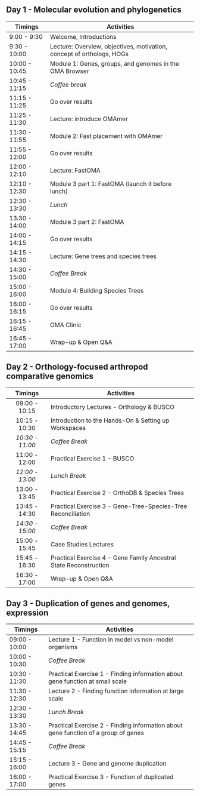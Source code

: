 ## Day 1 - Molecular evolution and phylogenetics

| **Timings**   	| **Activities**                                                        	|
|---------------	|-----------------------------------------------------------------------	|
| 9:00 - 9:30   	| Welcome, Introductions                                                	|
| 9:30 - 10:00  	| Lecture: Overview, objectives, motivation, concept of orthologs, HOGs 	|
| 10:00 - 10:45 	| Module 1: Genes, groups, and genomes in the OMA Browser               	|
| 10:45 - 11:15 	| _Coffee break_                                                        	|
| 11:15 - 11:25 	| Go over results                                                       	|
| 11:25 - 11:30 	| Lecture: introduce OMAmer                                             	|
| 11:30 - 11:55 	| Module 2: Fast placement with OMAmer                                  	|
| 11:55 - 12:00 	| Go over results                                                       	|
| 12:00 - 12:10 	| Lecture: FastOMA                                                      	|
| 12:10 - 12:30 	| Module 3 part 1: FastOMA (launch it before lunch)                     	|
| 12:30 - 13:30 	| _Lunch_                                                               	|
| 13:30 - 14:00 	| Module 3 part 2: FastOMA                                              	|
| 14:00 - 14:15 	| Go over results                                                       	|
| 14:15 - 14:30 	| Lecture: Gene trees and species trees                                 	|
| 14:30 - 15:00 	| _Coffee Break_                                                        	|
| 15:00 - 16:00 	| Module 4: Building Species Trees                                      	|
| 16:00 - 16:15 	| Go over results                                                       	|
| 16:15 - 16:45 	| OMA Clinic                                                            	|
| 16:45 - 17:00 	| Wrap-up & Open Q&A                                                    	|

## Day 2 - Orthology-focused arthropod comparative genomics

|   **Timings**   	| **Activities**                                                     	|
|:---------------:	|--------------------------------------------------------------------	|
|  09:00 - 10:15  	| Introductory Lectures - Orthology & BUSCO                          	|
|  10:15 - 10:30  	| Introduction to the Hands-On & Setting up Workspaces               	|
| _10:30 - 11:00_ 	| _Coffee Break_                                                     	|
|  11:00 - 12:00  	| Practical Exercise 1 - BUSCO                                       	|
| _12:00 - 13:00_ 	| _Lunch Break_                                                      	|
|  13:00 - 13:45  	| Practical Exercise 2 - OrthoDB & Species Trees                     	|
|  13:45 - 14:30  	| Practical Exercise 3 - Gene-Tree-Species-Tree Reconciliation       	|
| _14:30 - 15:00_ 	| _Coffee Break_                                                     	|
|  15:00 - 15:45  	| Case Studies Lectures                                              	|
|  15:45 - 16:30  	| Practical Exercise 4 - Gene Family Ancestral State Reconstruction  	|
|  16:30 - 17:00  	| Wrap-up & Open Q&A                                                 	|

## Day 3 - Duplication of genes and genomes, expression

| **Timings**   	| **Activities**                                                                     	|
|---------------	|------------------------------------------------------------------------------------	|
| 09:00 - 10:00 	| Lecture 1 - Function in model vs non-model organisms                               	|
| 10:00 - 10:30 	| _Coffee Break_                                                                     	|
| 10:30 - 11:30 	| Practical Exercise 1 - Finding information about gene function at small scale      	|
| 11:30 - 12:30 	| Lecture 2 - Finding function information at large scale                            	|
| 12:30 - 13:30 	| _Lunch Break_                                                                      	|
| 13:30 - 14:45 	| Practical Exercise 2 - Finding information about gene function of a group of genes 	|
| 14:45 - 15:15 	| _Coffee Break_                                                                     	|
| 15:15 - 16:00 	| Lecture 3 - Gene and genome duplication                                            	|
| 16:00 - 17:00 	| Practical Exercise 3 - Function of duplicated genes                                 	|
